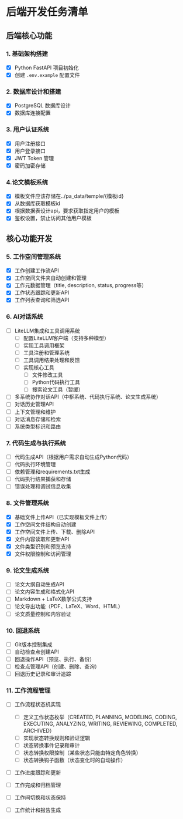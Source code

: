 # 后端开发任务清单

## 后端核心功能

### 1. 基础架构搭建
- [x] Python FastAPI 项目初始化
- [x] 创建 `.env.example` 配置文件

### 2. 数据库设计和搭建
- [x] PostgreSQL 数据库设计
- [x] 数据库连接配置

### 3. 用户认证系统
- [x] 用户注册接口
- [x] 用户登录接口
- [x] JWT Token 管理
- [x] 密码加密存储

### 4.论文模板系统

- [x] 模板文件应该存储在../pa_data/temple/{模板id}
- [x] 从数据库获取模板id
- [x] 根据数据表设计api，要求获取指定用户的模板
- [x] 鉴权设置，禁止访问其他用户模板

## 核心功能开发

### 5. 工作空间管理系统
- [x] 工作创建工作流API
- [x] 工作空间文件夹自动创建和管理
- [x] 工作元数据管理（title, description, status, progress等）
- [x] 工作状态跟踪和更新API
- [x] 工作列表查询和筛选API

### 6. AI对话系统
- [ ] LiteLLM集成和工具调用系统
  - [ ] 配置LiteLLM客户端（支持多种模型）
  - [ ] 实现工具调用框架
  - [ ] 工具注册和管理系统
  - [ ] 工具调用结果处理和反馈
  - [ ] 实现核心工具
    - [ ] 文件修改工具
    - [ ] Python代码执行工具
    - [ ] 搜索论文工具（暂缓）
- [ ] 多系统协作对话API（中枢系统、代码执行系统、论文生成系统）
- [ ] 对话历史管理API
- [ ] 上下文管理和维护
- [ ] 对话消息存储和检索
- [ ] 系统类型标识和路由

### 7. 代码生成与执行系统
- [ ] 代码生成API（根据用户需求自动生成Python代码）
- [ ] 代码执行环境管理
- [ ] 依赖管理和requirements.txt生成
- [ ] 代码执行结果捕获和存储
- [ ] 错误处理和调试信息收集

### 8. 文件管理系统
- [x] 基础文件上传API（已实现模板文件上传）
- [x] 工作空间文件结构自动创建
- [x] 工作空间文件上传、下载、删除API
- [x] 文件内容读取和更新API
- [x] 文件类型识别和预览支持
- [x] 文件权限控制和访问管理

### 9. 论文生成系统
- [ ] 论文大纲自动生成API
- [ ] 论文内容生成和格式化API
- [ ] Markdown + LaTeX数学公式支持
- [ ] 论文导出功能（PDF、LaTeX、Word、HTML）
- [ ] 论文质量控制和内容验证

### 10. 回退系统
- [ ] Git版本控制集成
- [ ] 自动检查点创建API
- [ ] 回退操作API（预览、执行、备份）
- [ ] 检查点管理API（创建、删除、查询）
- [ ] 回退历史记录和审计追踪

### 11. 工作流程管理
- [ ] 工作流程状态机实现
  - [ ] 定义工作状态枚举（CREATED, PLANNING, MODELING, CODING, EXECUTING, ANALYZING, WRITING, REVIEWING, COMPLETED, ARCHIVED）
  - [ ] 实现状态转换规则和验证逻辑
  - [ ] 状态转换事件记录和审计
  - [ ] 状态转换权限控制（某些状态只能由特定角色转换）
  - [ ] 状态转换钩子函数（状态变化时的自动操作）
- [ ] 工作进度跟踪和更新
- [ ] 工作完成和归档管理
- [ ] 工作间切换和状态保持
- [ ] 工作统计和报告生成

